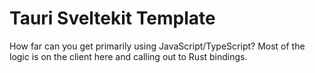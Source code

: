 # Tauri Sveltekit Template

How far can you get primarily using JavaScript/TypeScript? Most of the logic is on the client here and calling out to Rust bindings.